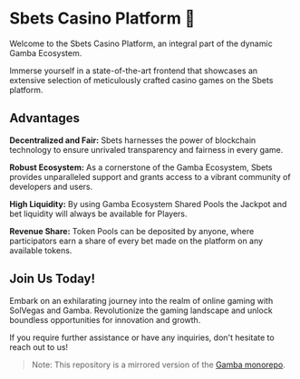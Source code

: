 # Sbets Casino Platform 🎲

Welcome to the Sbets Casino Platform, an integral part of the dynamic Gamba Ecosystem.

Immerse yourself in a state-of-the-art frontend that showcases an extensive selection of meticulously crafted casino games on the Sbets platform.

## Advantages

**Decentralized and Fair:** Sbets harnesses the power of blockchain technology to ensure unrivaled transparency and fairness in every game.

**Robust Ecosystem:** As a cornerstone of the Gamba Ecosystem, Sbets provides unparalleled support and grants access to a vibrant community of developers and users.

**High Liquidity:** By using Gamba Ecosystem Shared Pools the Jackpot and bet liquidity will always be available for Players.

**Revenue Share:** Token Pools can be deposited by anyone, where participators earn a share of every bet made on the platform on any available tokens.

## Join Us Today!

Embark on an exhilarating journey into the realm of online gaming with SolVegas and Gamba. Revolutionize the gaming landscape and unlock boundless opportunities for innovation and growth.

If you require further assistance or have any inquiries, don't hesitate to reach out to us!

> Note: This repository is a mirrored version of the [Gamba monorepo](https://github.com/gamba-labs/gamba/tree/main/apps/demo).
